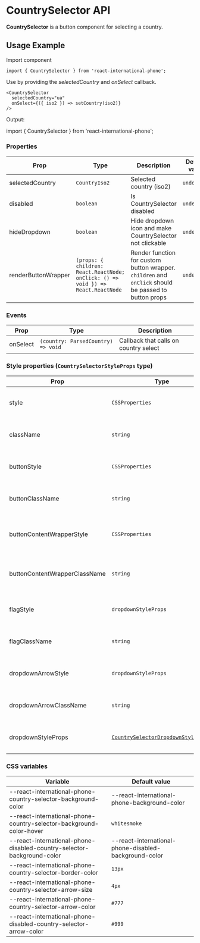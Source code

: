 # CountrySelector API

**CountrySelector** is a button component for selecting a country.

## Usage Example

Import component

```tsx
import { CountrySelector } from 'react-international-phone';
```

Use by providing the _selectedCountry_ and _onSelect_ callback.

```tsx
<CountrySelector
  selectedCountry="ua"
  onSelect={({ iso2 }) => setCountry(iso2)}
/>
```

Output:

import { CountrySelector } from 'react-international-phone';

<CountrySelector selectedCountry="ua" />

### Properties

| Prop                | Type                                                                             | Description                                                                                          | Default value |
| ------------------- | -------------------------------------------------------------------------------- | ---------------------------------------------------------------------------------------------------- | ------------- |
| selectedCountry     | `CountryIso2`                                                                    | Selected country (iso2)                                                                              | `undefined`   |
| disabled            | `boolean`                                                                        | Is CountrySelector disabled                                                                          | `undefined`   |
| hideDropdown        | `boolean`                                                                        | Hide dropdown icon and make CountrySelector not clickable                                            | `undefined`   |
| renderButtonWrapper | `(props: { children: React.ReactNode; onClick: () => void }) => React.ReactNode` | Render function for custom button wrapper. `children` and `onClick` should be passed to button props | `undefined`   |

### Events

| Prop     | Type                               | Description                           |
| -------- | ---------------------------------- | ------------------------------------- |
| onSelect | `(country: ParsedCountry) => void` | Callback that calls on country select |

### Style properties (`CountrySelectorStyleProps` type)

| Prop                          | Type                                                                                                | Description                                                     |
| ----------------------------- | --------------------------------------------------------------------------------------------------- | --------------------------------------------------------------- |
| style                         | `CSSProperties`                                                                                     | Custom styles for **CountrySelector container**                 |
| className                     | `string`                                                                                            | Custom className for **CountrySelector container**              |
| buttonStyle                   | `CSSProperties`                                                                                     | Custom styles for **CountrySelector button**                    |
| buttonClassName               | `string`                                                                                            | Custom className for **CountrySelector button**                 |
| buttonContentWrapperStyle     | `CSSProperties`                                                                                     | Custom styles for **CountrySelector button content wrapper**    |
| buttonContentWrapperClassName | `string`                                                                                            | Custom className for **CountrySelector button content wrapper** |
| flagStyle                     | `dropdownStyleProps`                                                                                | Custom styles for **CountrySelector flag**                      |
| flagClassName                 | `string`                                                                                            | Custom className for **CountrySelector flag**                   |
| dropdownArrowStyle            | `dropdownStyleProps`                                                                                | Custom styles for **CountrySelector dropdown arrow**            |
| dropdownArrowClassName        | `string`                                                                                            | Custom className for **CountrySelector dropdown arrow**         |
| dropdownStyleProps            | [`CountrySelectorDropdownStyleProps`](/docs/Subcomponents%20API/CountrySelectorDropdown#properties) | Style properties for **CountrySelector dropdown**               |

### CSS variables

| Variable                                                               | Default value                                         |
| ---------------------------------------------------------------------- | ----------------------------------------------------- |
| --react-international-phone-country-selector-background-color          | --react-international-phone-background-color          |
| --react-international-phone-country-selector-background-color-hover    | `whitesmoke`                                          |
| --react-international-phone-disabled-country-selector-background-color | --react-international-phone-disabled-background-color |
| --react-international-phone-country-selector-border-color              | `13px`                                                |
| --react-international-phone-country-selector-arrow-size                | `4px`                                                 |
| --react-international-phone-country-selector-arrow-color               | `#777`                                                |
| --react-international-phone-disabled-country-selector-arrow-color      | `#999`                                                |
